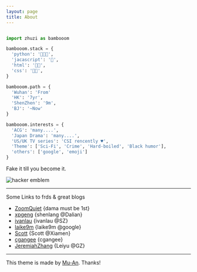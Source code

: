 ```yaml
---
layout: page
title: About
---
```


```python

import zhuzi as bambooom

bambooom.stack = {
  'python': '🐾🐾🐾',
  'jacascript': '🐾',
  'html': '🐾🐾',
  'css': '🐾🐾',
}

bambooom.path = {
  'Wuhan': 'From'
  'HK': '7yr',
  'ShenZhen': '9m',
  'BJ': '~Now'
}

bambooom.interests = {
  'ACG': 'many....',
  'Japan Drama': 'many....',
  'US/UK TV series': 'CSI rencently ♥︎',
  'Theme': ['Sci-Fi', 'Crime', 'Hard-boiled', 'Black humor'],
  'others': ['google', 'emoji']
}

```

Fake it till you become it.

<img src='http://www.catb.org/hacker-emblem/glider.png' alt='hacker emblem' />

---
Some Links to frds & great blogs


* [ZoomQuiet](http://zoomquiet.io/) {dama must be 1st}
* [xpgeng](http://xpgeng.xyz/) {shenlang @Dalian}
* [ivanlau](http://www.ivanlau.com/) {ivanlau @SZ}
* [laike9m](https://laike9m.com/) {laike9m @google}
* [Scott](http://scottming.github.io/) {Scott @Xiamen}
* [cgangee](http://www.cgangee.com/) {cgangee}
* [JeremiahZhang](https://jeremiahzhang.github.io/) {Leiyu @GZ}


---
This theme is made by [Mu-An](http://muan.co). Thanks!
